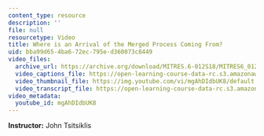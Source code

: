 ```yaml
---
content_type: resource
description: ''
file: null
resourcetype: Video
title: Where is an Arrival of the Merged Process Coming From?
uid: bba99d65-4ba6-72ec-795e-d360073c8449
video_files:
  archive_url: https://archive.org/download/MITRES.6-012S18/MITRES6_012S18_L23-04_300k.mp4
  video_captions_file: https://open-learning-course-data-rc.s3.amazonaws.com/res-6-012-introduction-to-probability-spring-2018/783bbce22ebb56c1b842cdab214f6e45_mgAhDIdbUK8.vtt
  video_thumbnail_file: https://img.youtube.com/vi/mgAhDIdbUK8/default.jpg
  video_transcript_file: https://open-learning-course-data-rc.s3.amazonaws.com/res-6-012-introduction-to-probability-spring-2018/3cc904faa07193b54958b66abb336154_mgAhDIdbUK8.pdf
video_metadata:
  youtube_id: mgAhDIdbUK8
---
```


**Instructor:** John Tsitsiklis